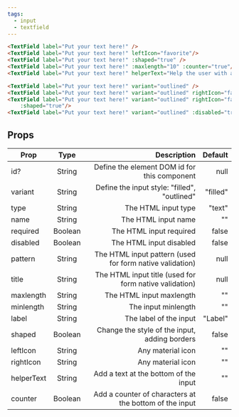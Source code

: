 ```yaml
---
tags:
  - input
  - textfield
---
```


<DisplayComponent>
<TextField label="Put your text here!" />
<TextField label="Put your text here!" leftIcon="favorite"/>
<TextField label="Put your text here!" :shaped="true" />
<TextField label="Put your text here!" :maxlength="10" :counter="true"/>
<TextField label="Put your text here!" helperText="Help the user with aditional info" />
</DisplayComponent>

```html
<TextField label="Put your text here!" />
<TextField label="Put your text here!" leftIcon="favorite"/>
<TextField label="Put your text here!" :shaped="true" />
<TextField label="Put your text here!" :maxlength="10" :counter="true"/>
<TextField label="Put your text here!" helperText="Help the user with aditional info" />
```

<DisplayComponent>
<TextField label="Put your text here!" variant="outlined" />
<TextField label="Put your text here!" variant="outlined"
rightIcon="favorite" />
<TextField label="Put your text here!" variant="outlined"
rightIcon="favorite" :shaped="true"/>
<TextField label="Put your text here!" variant="outlined"
:disabled="true"/>
</DisplayComponent>

```html
<TextField label="Put your text here!" variant="outlined" />
<TextField label="Put your text here!" variant="outlined" rightIcon="favorite" />
<TextField label="Put your text here!" variant="outlined" rightIcon="favorite" 
    :shaped="true"/>
<TextField label="Put your text here!" variant="outlined" :disabled="true"/>
```

## Props

| Prop        | Type           | Description  | Default |
| ------------- |:-------------:| -----:| -----:|
| id? | String | Define the element DOM id for this component | null |
| variant | String | Define the input style: "filled", "outlined" | "filled" |
| type | String | The HTML input type | "text" |
| name | String | The HTML input name | "" |
| required | Boolean | The HTML input required | false |
| disabled | Boolean | The HTML input disabled | false |
| pattern | String | The HTML input pattern (used for form native validation) | null |
| title | String | The HTML input title (used for form native validation) | null |
| maxlength | String | The HTML input maxlength | "" |
| minlength | String | The input minlength | "" |
| label | String | The label of the input | "Label" |
| shaped | Boolean | Change the style of the input, adding borders | false |
| leftIcon | String | Any material icon | "" |
| rightIcon | String | Any material icon | "" |
| helperText | String | Add a text at the bottom of the input | "" |
| counter | Boolean | Add a counter of characters at the bottom of the input | false |
